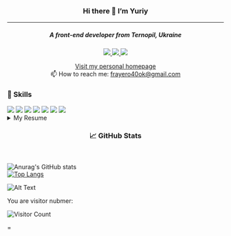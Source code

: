 ### 
<!--
**quasswexexort/quasswexexort** is a ✨ _special_ ✨ repository because its `README.md` (this file) appears on your GitHub profile.

Here are some ideas to get you started:

- 🔭 I’m currently working on ...
- 🌱 I’m currently learning ...
- 👯 I’m looking to collaborate on ...
- 🤔 I’m looking for help with ...
- 💬 Ask me about ...
- 📫 How to reach me: ...
- 😄 Pronouns: ...
- ⚡ Fun fact: ...
-->
<h3 align="center"> Hi there 👋 I’m Yuriy </h3>
<hr align="center" width="100%" size="1" color="#ff69b4" />
<h5 align ="center">A front-end developer from Ternopil, Ukraine</h5>

<p align="center">
<a href="https://t.me/frayerok">
<img src="https://img.shields.io/badge/Telegram-2CA5E0?style=for-the-badge&logo=telegram&logoColor=white" />
</a>
<a href="https://www.instagram.com/frayer559/ ">
<img src="https://img.shields.io/badge/Instagram-E4405F?style=for-the-badge&logo=instagram&logoColor=white" />
</a>
<a href="www.linkedin.com/in/quaswexexort">
<img src="https://img.shields.io/badge/LinkedIn-0077B5?style=for-the-badge&logo=linkedin&logoColor=white" />
</a>
  

<p align="center">
  <a href="https://ihavenowebsite.netlify.app/">   Visit my personal homepage   </a> <br>
  <g-emoji class="g-emoji" alias="mailbox" fallback-src="https://github.githubassets.com/images/icons/emoji/unicode/1f4eb.png">📫</g-emoji>
   How to reach me: 
  <a href="mailto:frayero40ok@gmail.com">frayero40ok@gmail.com 
</a>
 

<div> <h3> 💼 Skills </h3>
<img src="https://img.shields.io/badge/HTML-090909?style=for-the-badge&logo=html5&logoColor=47C5FB"> 
<img src="https://img.shields.io/badge/CSS-090909?&style=for-the-badge&logo=css3&logoColor=264DE4"> 
<img src="https://img.shields.io/badge/JavaScript-090909?style=for-the-badge&logo=javascript&logoColor=E9O54D" >
<img src="https://img.shields.io/badge/HTML5-090909?style=for-the-badge&logo=html5&logoColor=E34F26" >
<img src="https://img.shields.io/badge/CSS3-090909?style=for-the-badge&logo=css3&logoColor=1572B6" >
<img src="https://img.shields.io/badge/PHP-090909?style=for-the-badge&logo=php&logoColor=777BB4" >
<img src="https://img.shields.io/badge/React-090909?style=for-the-badge&logo=react&logoColor=417E93" >
</div>
<details>
<summary>My Resume</summary>
<h3> 🎓 Education </h3>
  🖥️Web Development. <br>
  🗓️2017-Until then. <br>
  📍 Ternopil National Pedagogical University, Ukraine. <br>
<hr align="center" width="100%" size="1" color="#ff69b4" />
 
</details>
<!-- GitHub Stats -->
<h3 align="center"> 📈 GitHub Stats </h3> <br>

  
![Anurag's GitHub stats](https://github-readme-stats.vercel.app/api?username=quasswexexort&show_icons=true&theme=dark) <br>
[![Top Langs](https://github-readme-stats.vercel.app/api/top-langs/?username=quasswexexort&layout=compact&theme=dark)](https://github.com/quasswexexort/github-readme-stats)

![Alt Text](https://media.giphy.com/media/vFKqnCdLPNOKc/giphy.gif)

You are visitor nubmer: <br>

![Visitor Count ](https://profile-counter.glitch.me/{quasswexexort}/count.svg)


=




